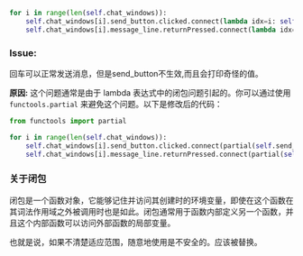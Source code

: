 ```python
for i in range(len(self.chat_windows)):
    self.chat_windows[i].send_button.clicked.connect(lambda idx=i: self.send_message(idx))
    self.chat_windows[i].message_line.returnPressed.connect(lambda idx=i: self.send_message(idx))
```

### Issue:

回车可以正常发送消息，但是send_button不生效,而且会打印奇怪的值。

**原因:** 这个问题通常是由于 lambda 表达式中的闭包问题引起的。你可以通过使用 `functools.partial` 来避免这个问题。以下是修改后的代码：

```python
from functools import partial

for i in range(len(self.chat_windows)):
    self.chat_windows[i].send_button.clicked.connect(partial(self.send_message, i))
    self.chat_windows[i].message_line.returnPressed.connect(partial(self.send_message, i))
```

### 关于闭包

闭包是一个函数对象，它能够记住并访问其创建时的环境变量，即使在这个函数在其词法作用域之外被调用时也是如此。闭包通常用于函数内部定义另一个函数，并且这个内部函数可以访问外部函数的局部变量。

也就是说，如果不清楚适应范围，随意地使用是不安全的。应该被替换。